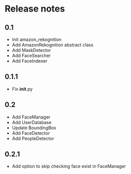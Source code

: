 # Release notes
## 0.1
- Init amazon_rekognition
- Add AmazonRekognition abstract class
- Add MaskDetector
- Add FaceSearcher
- Add FaceIndexer

## 0.1.1
- Fix __init__.py

## 0.2
- Add FaceManager
- Add UserDatabase
- Update BoundingBox
- Add FaceDetector
- Add PeopleDetector

## 0.2.1
- Add option to skip checking face exist in FaceManager

